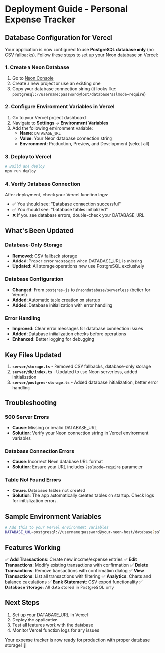 # Deployment Guide - Personal Expense Tracker

## Database Configuration for Vercel

Your application is now configured to use **PostgreSQL database only** (no CSV fallbacks). Follow these steps to set up your Neon database on Vercel:

### 1. Create a Neon Database

1. Go to [Neon Console](https://console.neon.tech/)
2. Create a new project or use an existing one
3. Copy your database connection string (it looks like: `postgresql://username:password@host/database?sslmode=require`)

### 2. Configure Environment Variables in Vercel

1. Go to your Vercel project dashboard
2. Navigate to **Settings** → **Environment Variables**
3. Add the following environment variable:
   - **Name**: `DATABASE_URL`
   - **Value**: Your Neon database connection string
   - **Environment**: Production, Preview, and Development (select all)

### 3. Deploy to Vercel

```bash
# Build and deploy
npm run deploy
```

### 4. Verify Database Connection

After deployment, check your Vercel function logs:
- ✅ You should see: "Database connection successful"
- ✅ You should see: "Database tables initialized"
- ❌ If you see database errors, double-check your DATABASE_URL

## What's Been Updated

### Database-Only Storage
- **Removed**: CSV fallback storage
- **Added**: Proper error messages when DATABASE_URL is missing
- **Updated**: All storage operations now use PostgreSQL exclusively

### Database Configuration
- **Changed**: From `postgres-js` to `@neondatabase/serverless` (better for Vercel)
- **Added**: Automatic table creation on startup
- **Added**: Database initialization with error handling

### Error Handling
- **Improved**: Clear error messages for database connection issues
- **Added**: Database initialization checks before operations
- **Enhanced**: Better logging for debugging

## Key Files Updated

1. **`server/storage.ts`** - Removed CSV fallbacks, database-only storage
2. **`server/db/index.ts`** - Updated to use Neon serverless, added initialization
3. **`server/postgres-storage.ts`** - Added database initialization, better error handling

## Troubleshooting

### 500 Server Errors
- **Cause**: Missing or invalid DATABASE_URL
- **Solution**: Verify your Neon connection string in Vercel environment variables

### Database Connection Errors
- **Cause**: Incorrect Neon database URL format
- **Solution**: Ensure your URL includes `?sslmode=require` parameter

### Table Not Found Errors
- **Cause**: Database tables not created
- **Solution**: The app automatically creates tables on startup. Check logs for initialization errors.

## Sample Environment Variables

```bash
# Add this to your Vercel environment variables
DATABASE_URL=postgresql://username:password@your-neon-host/database?sslmode=require
```

## Features Working

✅ **Add Transactions**: Create new income/expense entries
✅ **Edit Transactions**: Modify existing transactions with confirmation
✅ **Delete Transactions**: Remove transactions with confirmation dialog
✅ **View Transactions**: List all transactions with filtering
✅ **Analytics**: Charts and balance calculations
✅ **Bank Statement**: CSV export functionality
✅ **Database Storage**: All data stored in PostgreSQL only

## Next Steps

1. Set up your DATABASE_URL in Vercel
2. Deploy the application
3. Test all features work with the database
4. Monitor Vercel function logs for any issues

Your expense tracker is now ready for production with proper database storage! 🎉
